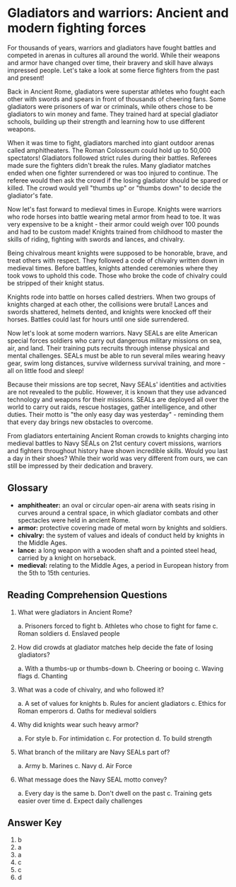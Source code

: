 # Gladiators and warriors: Ancient and modern fighting forces

For thousands of years, warriors and gladiators have fought battles and competed in arenas in cultures all around the world. While their weapons and armor have changed over time, their bravery and skill have always impressed people. Let's take a look at some fierce fighters from the past and present!

Back in Ancient Rome, gladiators were superstar athletes who fought each other with swords and spears in front of thousands of cheering fans. Some gladiators were prisoners of war or criminals, while others chose to be gladiators to win money and fame. They trained hard at special gladiator schools, building up their strength and learning how to use different weapons.

When it was time to fight, gladiators marched into giant outdoor arenas called amphitheaters. The Roman Colosseum could hold up to 50,000 spectators! Gladiators followed strict rules during their battles. Referees made sure the fighters didn't break the rules. Many gladiator matches ended when one fighter surrendered or was too injured to continue. The referee would then ask the crowd if the losing gladiator should be spared or killed. The crowd would yell "thumbs up" or "thumbs down" to decide the gladiator's fate.

Now let's fast forward to medieval times in Europe. Knights were warriors who rode horses into battle wearing metal armor from head to toe. It was very expensive to be a knight - their armor could weigh over 100 pounds and had to be custom made! Knights trained from childhood to master the skills of riding, fighting with swords and lances, and chivalry.

Being chivalrous meant knights were supposed to be honorable, brave, and treat others with respect. They followed a code of chivalry written down in medieval times. Before battles, knights attended ceremonies where they took vows to uphold this code. Those who broke the code of chivalry could be stripped of their knight status.

Knights rode into battle on horses called destriers. When two groups of knights charged at each other, the collisions were brutal! Lances and swords shattered, helmets dented, and knights were knocked off their horses. Battles could last for hours until one side surrendered.

Now let's look at some modern warriors. Navy SEALs are elite American special forces soldiers who carry out dangerous military missions on sea, air, and land. Their training puts recruits through intense physical and mental challenges. SEALs must be able to run several miles wearing heavy gear, swim long distances, survive wilderness survival training, and more - all on little food and sleep!

Because their missions are top secret, Navy SEALs' identities and activities are not revealed to the public. However, it is known that they use advanced technology and weapons for their missions. SEALs are deployed all over the world to carry out raids, rescue hostages, gather intelligence, and other duties. Their motto is "the only easy day was yesterday" - reminding them that every day brings new obstacles to overcome.  

From gladiators entertaining Ancient Roman crowds to knights charging into medieval battles to Navy SEALs on 21st century covert missions, warriors and fighters throughout history have shown incredible skills. Would you last a day in their shoes? While their world was very different from ours, we can still be impressed by their dedication and bravery.

## Glossary

- **amphitheater:** an oval or circular open-air arena with seats rising in curves around a central space, in which gladiator combats and other spectacles were held in ancient Rome.
- **armor:** protective covering made of metal worn by knights and soldiers.
- **chivalry:** the system of values and ideals of conduct held by knights in the Middle Ages.
- **lance:** a long weapon with a wooden shaft and a pointed steel head, carried by a knight on horseback.
- **medieval:** relating to the Middle Ages, a period in European history from the 5th to 15th centuries.

## Reading Comprehension Questions

1. What were gladiators in Ancient Rome?

   a. Prisoners forced to fight
   b. Athletes who chose to fight for fame
   c. Roman soldiers
   d. Enslaved people

2. How did crowds at gladiator matches help decide the fate of losing gladiators?

   a. With a thumbs-up or thumbs-down
   b. Cheering or booing
   c. Waving flags
   d. Chanting

3. What was a code of chivalry, and who followed it?

   a. A set of values for knights
   b. Rules for ancient gladiators
   c. Ethics for Roman emperors
   d. Oaths for medieval soldiers

4. Why did knights wear such heavy armor?

   a. For style
   b. For intimidation
   c. For protection
   d. To build strength

5. What branch of the military are Navy SEALs part of?

   a. Army
   b. Marines
   c. Navy
   d. Air Force

6. What message does the Navy SEAL motto convey?

   a. Every day is the same
   b. Don't dwell on the past
   c. Training gets easier over time
   d. Expect daily challenges

## Answer Key

1. b
2. a
3. a
4. c
5. c
6. d
